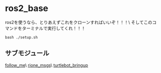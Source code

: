 # ros2_base

ros2を使うなら、とりあえずこれをクローンすればいいぞ！！！\\
そしてこのコマンドをターミナルで実行してくれ！！！
```
bash ./setup.sh
```

## サブモジュール

[follow_me](https://github.com/rionehome/follow_me)\\
[rione_msgs](https://github.com/rionehome/rione_msgs)\\
[turtlebot_bringup](https://github.com/ItoMasaki/turtlebot_bringup)
